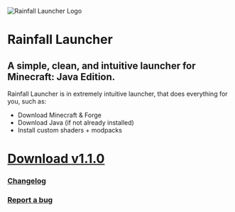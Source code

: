 ![Rainfall Launcher Logo](https://u.cubeupload.com/4x2mc/Untitleddesign1remov.png)
# **Rainfall Launcher**
## A simple, clean, and intuitive launcher for Minecraft: Java Edition.
Rainfall Launcher is in extremely intuitive launcher, that does everything for you, such as:

 - Download Minecraft & Forge
 - Download Java (if not already installed)
 - Install custom shaders + modpacks

# [Download **v1.1.0**](https://github.com/RainfallMC/Launcher/releases/tag/1.1.0)
### [Changelog](https://rainfallmc.github.io/changelog/l/110)
### [Report a bug](https://rainfallmc.github.io/policies/l/security)
